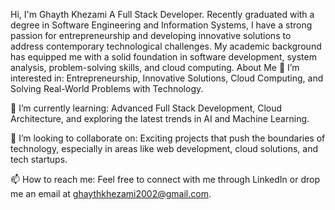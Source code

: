 Hi, I'm Ghayth Khezami
A Full Stack Developer.
Recently graduated with a degree in Software Engineering and Information Systems, I have a strong passion for entrepreneurship and developing innovative solutions to address contemporary technological challenges. My academic background has equipped me with a solid foundation in software development, system analysis, problem-solving skills, and cloud computing.
About Me
👀 I’m interested in:
Entrepreneurship, Innovative Solutions, Cloud Computing, and Solving Real-World Problems with Technology.

🌱 I’m currently learning:
Advanced Full Stack Development, Cloud Architecture, and exploring the latest trends in AI and Machine Learning.

💞️ I’m looking to collaborate on:
Exciting projects that push the boundaries of technology, especially in areas like web development, cloud solutions, and tech startups.

📫 How to reach me:
Feel free to connect with me through LinkedIn or drop me an email at ghaythkhezami2002@gmail.com.

